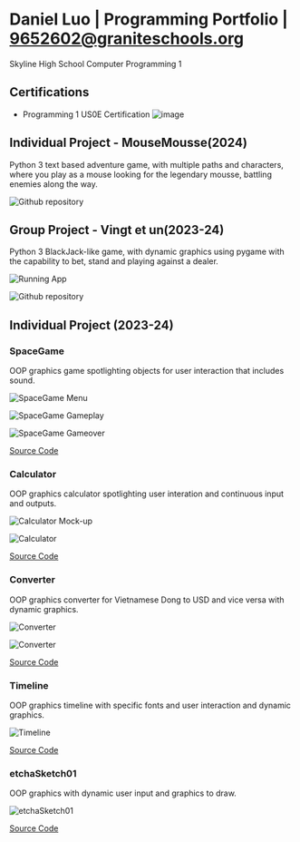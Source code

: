 # Daniel Luo | Programming Portfolio | 9652602@graniteschools.org
Skyline High School Computer Programming 1

## Certifications
* Programming 1 US0E Certification
![image](https://github.com/Daniel71529/ProgrammingPortfolio/assets/142557105/c0805146-67f7-476d-8d9b-33795b152062)

## Individual Project - MouseMousse(2024)
Python 3 text based adventure game, with multiple paths and characters, where you play as a mouse looking for the legendary mousse, battling enemies along the way.

![Github repository](https://github.com/Daniel71529/MouseMousse)

## Group Project - Vingt et un(2023-24)
Python 3 BlackJack-like game, with dynamic graphics using pygame with the capability to bet, stand and playing against a dealer.

![Running App](https://github.com/Daniel71529/ProgrammingPortfolio/blob/main/images/DanielRun.png?raw=true)

![Github repository](https://github.com/Daniel71529/Blackjacks)

## Individual Project (2023-24)

### SpaceGame
OOP graphics game spotlighting objects for user interaction that includes sound.

![SpaceGame Menu](https://github.com/Daniel71529/ProgrammingPortfolio/blob/main/images/SG1.png?raw=true)

![SpaceGame Gameplay](https://github.com/Daniel71529/ProgrammingPortfolio/blob/main/images/SG2.png?raw=true)

![SpaceGame Gameover](https://github.com/Daniel71529/ProgrammingPortfolio/blob/main/images/SG3.png?raw=true)

[Source Code](https://github.com/Daniel71529/ProgrammingPortfolio/blob/main/src/SpaceGame.zip)

### Calculator
OOP graphics calculator spotlighting user interation and continuous input and outputs.

![Calculator Mock-up](https://github.com/Daniel71529/ProgrammingPortfolio/blob/main/images/Mock.jpg?raw=true)

![Calculator](https://github.com/Daniel71529/ProgrammingPortfolio/blob/main/images/Calc.png?raw=true)

[Source Code](https://github.com/Daniel71529/ProgrammingPortfolio/blob/main/src/CalculatorKeyboard.zip)

### Converter
OOP graphics converter for Vietnamese Dong to USD and vice versa with dynamic graphics.

![Converter](https://github.com/Daniel71529/ProgrammingPortfolio/blob/main/images/Converter.png?raw=true)

![Converter](https://github.com/Daniel71529/ProgrammingPortfolio/blob/main/images/Converter2.png?raw=true)

[Source Code](https://github.com/Daniel71529/ProgrammingPortfolio/blob/main/src/Converter.zip)

### Timeline
OOP graphics timeline with specific fonts and user interaction and dynamic graphics.

![Timeline](https://github.com/Daniel71529/ProgrammingPortfolio/blob/main/images/Timeline.png?raw=true)

[Source Code](https://github.com/Daniel71529/ProgrammingPortfolio/blob/main/src/Timeline.zip)

### etchaSketch01
OOP graphics with dynamic user input and graphics to draw.

![etchaSketch01](https://github.com/Daniel71529/ProgrammingPortfolio/blob/main/images/Dan.png?raw=true)

[Source Code](https://github.com/Daniel71529/ProgrammingPortfolio/blob/main/src/etchaSketch01.zip)

